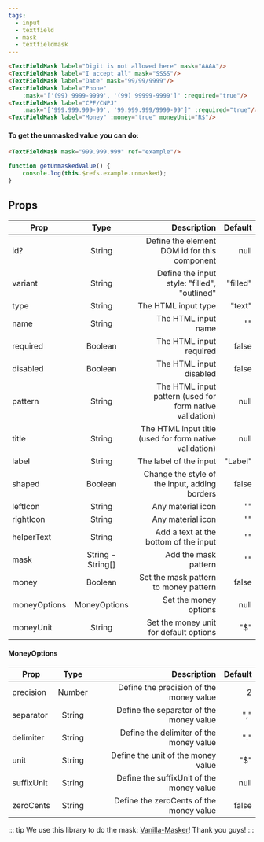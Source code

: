 ```yaml
---
tags:
  - input
  - textfield
  - mask
  - textfieldmask
---
```


<DisplayComponent>
<TextFieldMask label="Digit is not allowed here" mask="AAAA"/>
<TextFieldMask label="I accept all" mask="SSSS"/>
<TextFieldMask label="Date" mask="99/99/9999"/>
<TextFieldMask label="Phone" :mask="['(99) 9999-9999', '(99) 99999-9999']" :required="true"/>
<TextFieldMask label="CPF/CNPJ" :mask="['999.999.999-99', '99.999.999/9999-99']" :required="true"/>
<TextFieldMask label="Money" :money="true" moneyUnit="R$"/>
</DisplayComponent>

```html
<TextFieldMask label="Digit is not allowed here" mask="AAAA"/>
<TextFieldMask label="I accept all" mask="SSSS"/>
<TextFieldMask label="Date" mask="99/99/9999"/>
<TextFieldMask label="Phone" 
    :mask="['(99) 9999-9999', '(99) 99999-9999']" :required="true"/>
<TextFieldMask label="CPF/CNPJ" 
    :mask="['999.999.999-99', '99.999.999/9999-99']" :required="true"/>
<TextFieldMask label="Money" :money="true" moneyUnit="R$"/>
```

#### To get the unmasked value you can do:

```html
<TextFieldMask mask="999.999.999" ref="example"/>
```

```js
function getUnmaskedValue() {
    console.log(this.$refs.example.unmasked);
}
```

## Props

| Prop        | Type           | Description  | Default |
| ------------- |:-------------:| -----:| -----:|
| id? | String | Define the element DOM id for this component | null |
| variant | String | Define the input style: "filled", "outlined" | "filled" |
| type | String | The HTML input type | "text" |
| name | String | The HTML input name | "" |
| required | Boolean | The HTML input required | false |
| disabled | Boolean | The HTML input disabled | false |
| pattern | String | The HTML input pattern (used for form native validation) | null |
| title | String | The HTML input title (used for form native validation) | null |
| label | String | The label of the input | "Label" |
| shaped | Boolean | Change the style of the input, adding borders | false |
| leftIcon | String | Any material icon | "" |
| rightIcon | String | Any material icon | "" |
| helperText | String | Add a text at the bottom of the input | "" |
| mask | String - String[] | Add the mask pattern | "" |
| money | Boolean | Set the mask pattern to money pattern | false |
| moneyOptions | MoneyOptions | Set the money options | null |
| moneyUnit | String | Set the money unit for default options | "$" |

#### MoneyOptions

| Prop        | Type           | Description  | Default |
| ------------- |:-------------:| -----:| -----:|
| precision | Number | Define the precision of the money value | 2 |
| separator | String | Define the separator of the money value | "," |
| delimiter | String | Define the delimiter of the money value | "." |
| unit | String | Define the unit of the money value | "$" |
| suffixUnit | String | Define the suffixUnit of the money value | null |
| zeroCents | String | Define the zeroCents of the money value | false |

::: tip
We use this library to do the mask: [Vanilla-Masker](https://github.com/vanilla-masker/vanilla-masker)! Thank you guys!
:::